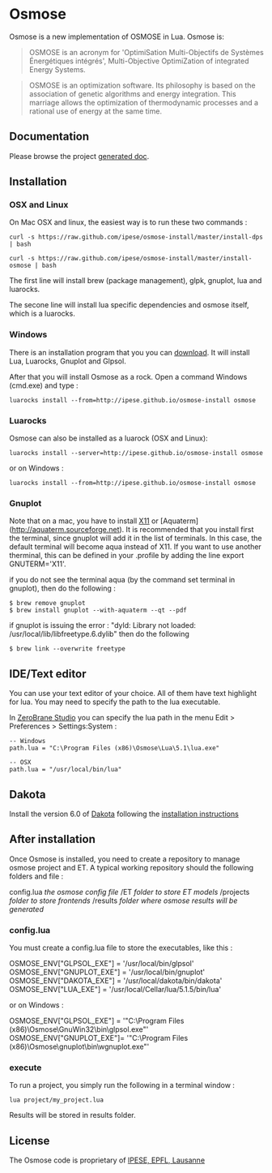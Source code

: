 Osmose
=========
Osmose is a new implementation of OSMOSE in Lua. Osmose is:

> OSMOSE is an acronym for 'OptimiSation Multi-Objectifs de Systèmes Énergétiques intégrés', Multi-Objective OptimiZation of integrated Energy Systems.

> OSMOSE is an optimization software. Its philosophy is based on the association of genetic algorithms and energy integration. This marriage allows the optimization of thermodynamic processes and a rational use of energy at the same time.

## Documentation
Please browse the project [generated doc](http://ipese.github.io/osmose/docs/osmose.html).

## Installation

### OSX and Linux

On Mac OSX and linux, the easiest way is to run these two commands :

	curl -s https://raw.github.com/ipese/osmose-install/master/install-dps | bash

	curl -s https://raw.github.com/ipese/osmose-install/master/install-osmose | bash
	
The first line will install brew (package management), glpk, gnuplot, lua and luarocks.

The secone line will install lua specific dependencies and osmose itself, which is a luarocks.

### Windows

There is an installation program that you you can [download](https://dl.dropboxusercontent.com/u/6739730/osmose/install/Osmose-install-01.exe). It will install Lua, Luarocks, Gnuplot and Glpsol.

After that you will install Osmose as a rock. Open a command Windows (cmd.exe) and type : 

	luarocks install --from=http://ipese.github.io/osmose-install osmose


### Luarocks

Osmose can also be installed as a luarock (OSX and Linux):

	luarocks install --server=http://ipese.github.io/osmose-install osmose

or on Windows :

	luarocks install --from=http://ipese.github.io/osmose-install osmose

### Gnuplot

Note that on a mac, you have to install [X11](http://xquartz.macosforge.org)  or  [Aquaterm] (http://aquaterm.sourceforge.net). It is recommended that you install first the terminal, since gnuplot will add it in the list of terminals. In this case, the default terminal will become aqua instead of X11. If you want to use another therminal, this can be defined in your .profile by adding the line export GNUTERM='X11'.

if you do not see the terminal aqua (by the command set terminal in gnuplot), then do the following :

	$ brew remove gnuplot
	$ brew install gnuplot --with-aquaterm --qt --pdf
	
if gnuplot is issuing the error : "dyld: Library not loaded: /usr/local/lib/libfreetype.6.dylib" then do the following

	$ brew link --overwrite freetype

## IDE/Text editor

You can use your text editor of your choice. All of them have text highlight for lua. You may need to specify the path to the lua executable.

In [ZeroBrane Studio](http://studio.zerobrane.com/) you can specify the lua path in the menu Edit > Preferences > Settings:System :
	
	-- Windows
	path.lua = "C:\Program Files (x86)\Osmose\Lua\5.1\lua.exe"

	-- OSX
	path.lua = "/usr/local/bin/lua"

## Dakota

Install the version 6.0 of [Dakota](http://dakota.sandia.gov/distributions/dakota/6.0/download.html) following the [installation instructions](http://dakota.sandia.gov/distributions/dakota/6.0/install.html)


## After installation

Once Osmose is installed, you need to create a repository to manage osmose project and ET. A typical working repository should the following folders and file :

config.lua 		_the osmose config file_
/ET 					_folder to store ET models_
/projects      _folder to store frontends_
/results      _folder where osmose results will be generated_

### config.lua

You must create a config.lua file to store the executables, like this :

OSMOSE_ENV["GLPSOL_EXE"] 	= '/usr/local/bin/glpsol'<br/>
OSMOSE_ENV["GNUPLOT_EXE"] = '/usr/local/bin/gnuplot'<br/>
OSMOSE_ENV["DAKOTA_EXE"] = '/usr/local/dakota/bin/dakota'<br/>
OSMOSE_ENV["LUA_EXE"] = '/usr/local/Cellar/lua/5.1.5/bin/lua'

or on Windows :

OSMOSE_ENV["GLPSOL_EXE"] = '"C:\\Program Files (x86)\\Osmose\\GnuWin32\\bin\\glpsol.exe"'<br/>
OSMOSE_ENV["GNUPLOT_EXE"]= '"C:\\Program Files (x86)\\Osmose\\gnuplot\\bin\\wgnuplot.exe"'

### execute

To run a project, you simply run the following in a terminal window :

	lua project/my_project.lua

Results will be stored in results folder.


## License

The Osmose code is proprietary of [IPESE, EPFL, Lausanne](http://ipese.epfl.ch/)
